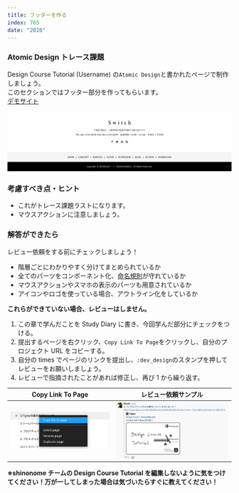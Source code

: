 ```yaml
---
title: フッターを作る
index: 765
date: "2020"
---
```


### Atomic Design トレース課題

Design Course Tutorial (Username) の`Atomic Design`と書かれたページで制作しましょう。  
このセクションではフッター部分を作ってもらいます。  
[デモサイト](https://demo.tcd-theme.com/tcd063/)

![フッター](./footer.png)

### 考慮すべき点・ヒント

- これがトレース課題ラストになります。
- マウスアクションに注意しましょう。

### 解答ができたら

レビュー依頼をする前にチェックしましょう！

- 階層ごとにわかりやすく分けてまとめられているか
- 全てのパーツをコンポーネント化、[命名規則](./section2.md)が守れているか
- マウスアクションやスマホの表示のパーツも用意されているか
- アイコンやロゴを使っている場合、アウトライン化をしているか

**これらができていない場合、レビューはしません。**

1. この章で学んだことを Study Diary に書き、今回学んだ部分にチェックをつける。
2. 提出するページを右クリック、`Copy Link To Page`をクリックし、自分のプロジェクト URL をコピーする。
3. 自分の times でページのリンクを提出し、`:dev_design`のスタンプを押してレビューをお願いしましょう。
4. レビューで指摘されたことがあれば修正し、再び 1 から繰り返す。

| Copy Link To Page                                     | レビュー依頼サンプル                            |
| ----------------------------------------------------- | ----------------------------------------------- |
| ![Copy Link To Page](../../assets/copyLinkToPage.png) | ![Please Review](../../assets/pleaseReview.png) |

**※shinonome チームの Design Course Tutorial を編集しないように気をつけてください！万が一してしまった場合は気づいたらすぐに教えてください！**

